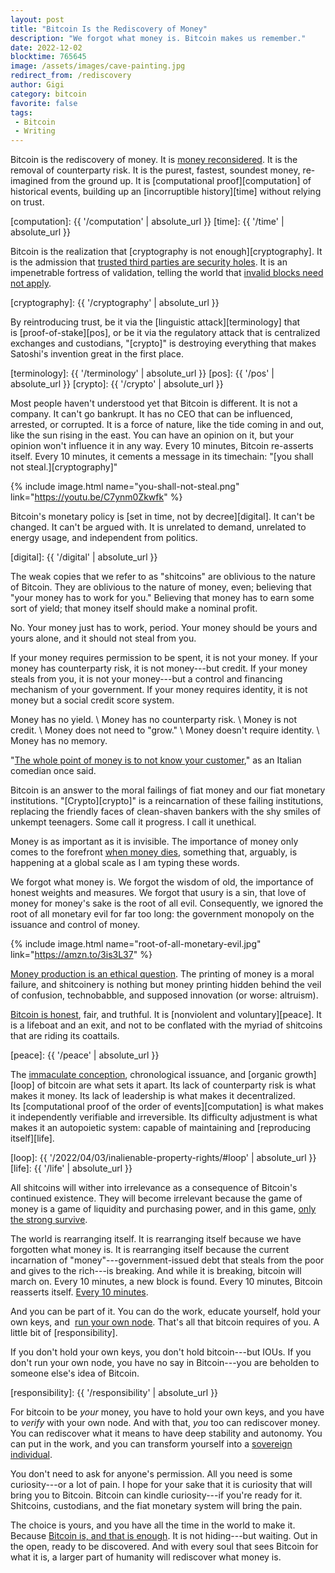 ```yaml
---
layout: post
title: "Bitcoin Is the Rediscovery of Money"
description: "We forgot what money is. Bitcoin makes us remember."
date: 2022-12-02
blocktime: 765645
image: /assets/images/cave-painting.jpg
redirect_from: /rediscovery
author: Gigi
category: bitcoin
favorite: false
tags:
 - Bitcoin
 - Writing
---
```


Bitcoin is the rediscovery of money. It is [money
reconsidered](https://bitcoin-resources.com/articles/the-yieldfrom-money-held-reconsidered/).
It is the removal of counterparty risk. It is the purest, fastest, soundest
money, re-imagined from the ground up. It is [computational
proof][computation] of historical events, building up an [incorruptible
history][time] without relying on trust.

[computation]: {{ '/computation' | absolute_url }}
[time]: {{ '/time' | absolute_url }}

Bitcoin is the realization that [cryptography is not enough][cryptography]. It
is the admission that [trusted third parties are security
holes](https://bitcoin-resources.com/articles/trusted-third-parties-are-security-holes/).
It is an impenetrable fortress of validation, telling the world that [invalid
blocks need not
apply](https://bitcoin-resources.com/articles/bitcoin-miners-beware-invalid-blocks-need-not-apply/).

[cryptography]: {{ '/cryptography' | absolute_url }}

By reintroducing trust, be it via the [linguistic
attack][terminology] that
is [proof-of-stake][pos], or be it via the
regulatory attack that is centralized exchanges and custodians,
\"[crypto]\" is
destroying everything that makes Satoshi\'s invention great in the first
place. 

[terminology]: {{ '/terminology' | absolute_url }}
[pos]: {{ '/pos' | absolute_url }}
[crypto]: {{ '/crypto' | absolute_url }}

Most people haven\'t understood yet that Bitcoin is different. It is not
a company. It can\'t go bankrupt. It has no CEO that can be influenced,
arrested, or corrupted. It is a force of nature, like the tide coming in
and out, like the sun rising in the east. You can have an opinion on it,
but your opinion won\'t influence it in any way. Every 10 minutes,
Bitcoin re-asserts itself. Every 10 minutes, it cements a message in its
timechain: \"[you shall not steal.][cryptography]\" 

{% include image.html name="you-shall-not-steal.png" link="https://youtu.be/C7ynm0Zkwfk" %}

Bitcoin\'s monetary policy is [set in time, not by decree][digital]. It
can\'t be changed. It can\'t be argued with. It is unrelated to demand,
unrelated to energy usage, and independent from politics. 

[digital]: {{ '/digital' | absolute_url }}

The weak copies that we refer to as \"shitcoins\" are oblivious to the
nature of Bitcoin. They are oblivious to the nature of money, even;
believing that \"your money has to work for you.\" Believing that money
has to earn some sort of yield; that money itself should make a nominal
profit. 

No. Your money just has to work, period. Your money should be yours and
yours alone, and it should not steal from you. 

If your money requires permission to be spent, it is not your money. If
your money has counterparty risk, it is not money---but credit. If your
money steals from you, it is not your money---but a control and
financing mechanism of your government. If your money requires identity,
it is not money but a social credit score system. 

Money has no yield. \\
Money has no counterparty risk. \\
Money is not credit. \\
Money does not need to \"grow.\" \\
Money doesn\'t require identity. \\
Money has no memory.

\"[The whole point of money is to not know your customer][gm],\" as an Italian
comedian once said. 

[gm]: https://youtu.be/zp1B_i4JlXc?t=1401

Bitcoin is an answer to the moral failings of fiat money and our fiat monetary
institutions.  \"[Crypto][crypto]\" is a reincarnation of these failing
institutions, replacing the friendly faces of clean-shaven bankers with the shy
smiles of unkempt teenagers.  Some call it progress. I call it unethical.

Money is as important as it is invisible. The importance of money only comes to
the forefront [when money dies](https://bitcoin-resources.com/books/when-money-dies), 
something that, arguably, is happening at a global scale as I am typing these words. 

We forgot what money is. We forgot the wisdom of old, the importance of
honest weights and measures. We forgot that usury is a sin, that love of
money for money\'s sake is the root of all evil. Consequently, we
ignored the root of all monetary evil for far too long: the government
monopoly on the issuance and control of money. 

{% include image.html name="root-of-all-monetary-evil.jpg" link="https://amzn.to/3is3L37" %}

[Money production is an ethical
question](https://bitcoin-resources.com/books/the-ethics-of-money-production).
The printing of money is a moral failure, and shitcoinery is nothing but
money printing hidden behind the veil of confusion, technobabble, and
supposed innovation (or worse: altruism). 

[Bitcoin is honest](https://bitcoin-resources.com/books/honest-money), fair, and
truthful. It is [nonviolent and voluntary][peace]. It is a lifeboat and an exit,
and not to be conflated with the myriad of shitcoins that are riding its
coattails.

[peace]: {{ '/peace' | absolute_url }}

The [immaculate conception](https://21lessons.com/5/), chronological
issuance, and [organic growth][loop] of
bitcoin are what sets it apart. Its lack of counterparty risk is what
makes it money. Its lack of leadership is what makes it decentralized.
Its [computational proof of the order of events][computation] is
what makes it independently verifiable and irreversible. Its difficulty
adjustment is what makes it an autopoietic system: capable of
maintaining and [reproducing itself][life].

[loop]: {{ '/2022/04/03/inalienable-property-rights/#loop' | absolute_url }}
[life]: {{ '/life' | absolute_url }}

All shitcoins will wither into irrelevance as a consequence of
Bitcoin\'s continued existence. They will become irrelevant because the
game of money is a game of liquidity and purchasing power, and in this
game, [only the strong
survive](https://bitcoin-resources.com/articles/only-the-strong-survive/).

The world is rearranging itself. It is rearranging itself because we
have forgotten what money is. It is rearranging itself because the
current incarnation of \"money\"---government-issued debt that steals
from the poor and gives to the rich---is breaking. And while it is
breaking, bitcoin will march on. Every 10 minutes, a new block is found.
Every 10 minutes, Bitcoin reasserts itself. [Every 10 minutes][10m].

[10m]: https://bitcoin-resources.com/articles/throughthe-looking-glass-the-ft-xand-alameda-saga/

And you can be part of it. You can do the work, educate yourself, hold your own
keys, and 
[run your own node](https://bitcoin-resources.com/articles/towarda-node-world-order/).
That\'s all that bitcoin requires of you. A little bit of [responsibility]. 

If you don't hold your own keys, you don't hold bitcoin---but IOUs.
If you don't run your own node, you have no say in 
Bitcoin---you are beholden to someone else's idea of Bitcoin.

[responsibility]: {{ '/responsibility' | absolute_url }}

For bitcoin to be *your* money, you have to hold your own keys, 
and you have to *verify* with your own node.
And with that, *you* too can rediscover money. You can rediscover what
it means to have deep stability and autonomy. You can put in the work,
and you can transform yourself into a [sovereign
individual](https://bitcoin-resources.com/books/the-sovereign-individual).

You don\'t need to ask for anyone\'s permission. All you need is some
curiosity---or a lot of pain. I hope for your sake that it is curiosity
that will bring you to Bitcoin. Bitcoin can kindle curiosity---if
you\'re ready for it. Shitcoins, custodians, and the fiat monetary
system will bring the pain.

The choice is yours, and you have all the time in the world to make it.
Because [Bitcoin is, and that is
enough](https://bitcoin-resources.com/articles/bitcoinis-andthatisenough/).
It is not hiding---but waiting. Out in the open, ready to be discovered.
And with every soul that sees Bitcoin for what it is, a larger part of
humanity will rediscover what money is.

